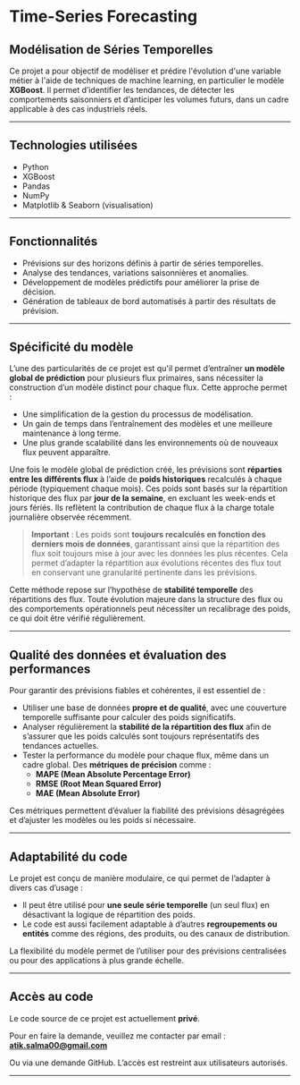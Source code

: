 # Time-Series Forecasting  
## Modélisation de Séries Temporelles

Ce projet a pour objectif de modéliser et prédire l'évolution d'une variable métier à l'aide de techniques de machine learning, en particulier le modèle **XGBoost**. Il permet d’identifier les tendances, de détecter les comportements saisonniers et d’anticiper les volumes futurs, dans un cadre applicable à des cas industriels réels.

---

## Technologies utilisées

- Python
- XGBoost
- Pandas
- NumPy
- Matplotlib & Seaborn (visualisation)

---

## Fonctionnalités

- Prévisions sur des horizons définis à partir de séries temporelles.
- Analyse des tendances, variations saisonnières et anomalies.
- Développement de modèles prédictifs pour améliorer la prise de décision.
- Génération de tableaux de bord automatisés à partir des résultats de prévision.

---

## Spécificité du modèle

L’une des particularités de ce projet est qu'il permet d’entraîner **un modèle global de prédiction** pour plusieurs flux primaires, sans nécessiter la construction d’un modèle distinct pour chaque flux. Cette approche permet :

- Une simplification de la gestion du processus de modélisation.
- Un gain de temps dans l’entraînement des modèles et une meilleure maintenance à long terme.
- Une plus grande scalabilité dans les environnements où de nouveaux flux peuvent apparaître.

Une fois le modèle global de prédiction créé, les prévisions sont **réparties entre les différents flux** à l’aide de **poids historiques** recalculés à chaque période (typiquement chaque mois). Ces poids sont basés sur la répartition historique des flux par **jour de la semaine**, en excluant les week-ends et jours fériés. Ils reflètent la contribution de chaque flux à la charge totale journalière observée récemment.

> **Important** : Les poids sont **toujours recalculés en fonction des derniers mois de données**, garantissant ainsi que la répartition des flux soit toujours mise à jour avec les données les plus récentes. Cela permet d’adapter la répartition aux évolutions récentes des flux tout en conservant une granularité pertinente dans les prévisions.

Cette méthode repose sur l’hypothèse de **stabilité temporelle** des répartitions des flux. Toute évolution majeure dans la structure des flux ou des comportements opérationnels peut nécessiter un recalibrage des poids, ce qui doit être vérifié régulièrement.

---

## Qualité des données et évaluation des performances

Pour garantir des prévisions fiables et cohérentes, il est essentiel de :

- Utiliser une base de données **propre et de qualité**, avec une couverture temporelle suffisante pour calculer des poids significatifs.
- Analyser régulièrement la **stabilité de la répartition des flux** afin de s’assurer que les poids calculés sont toujours représentatifs des tendances actuelles.
- Tester la performance du modèle pour chaque flux, même dans un cadre global. Des **métriques de précision** comme :
  - **MAPE (Mean Absolute Percentage Error)**
  - **RMSE (Root Mean Squared Error)**
  - **MAE (Mean Absolute Error)**

Ces métriques permettent d’évaluer la fiabilité des prévisions désagrégées et d’ajuster les modèles ou les poids si nécessaire.

---

## Adaptabilité du code

Le projet est conçu de manière modulaire, ce qui permet de l’adapter à divers cas d’usage :

- Il peut être utilisé pour **une seule série temporelle** (un seul flux) en désactivant la logique de répartition des poids.
- Le code est aussi facilement adaptable à d’autres **regroupements ou entités** comme des régions, des produits, ou des canaux de distribution.

La flexibilité du modèle permet de l’utiliser pour des prévisions centralisées ou pour des applications à plus grande échelle.

---

## Accès au code

Le code source de ce projet est actuellement **privé**.

Pour en faire la demande, veuillez me contacter par email :  
**atik.salma00@gmail.com**

Ou via une demande GitHub. L’accès est restreint aux utilisateurs autorisés.

---
